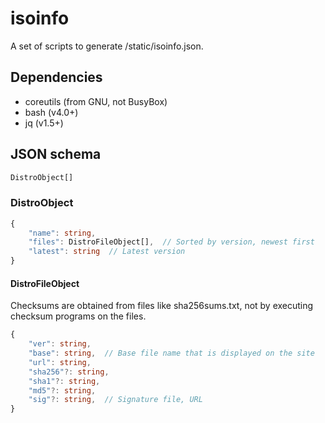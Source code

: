 # isoinfo

A set of scripts to generate /static/isoinfo.json.

## Dependencies

* coreutils (from GNU, not BusyBox)
* bash (v4.0+)
* jq (v1.5+)

## JSON schema

```typescript
DistroObject[]
```

### DistroObject

```typescript
{
    "name": string,
    "files": DistroFileObject[],  // Sorted by version, newest first
    "latest": string  // Latest version
}
```

#### DistroFileObject

Checksums are obtained from files like sha256sums.txt, not by executing checksum programs on the files.

```typescript
{
    "ver": string,
    "base": string,  // Base file name that is displayed on the site
    "url": string,
    "sha256"?: string,
    "sha1"?: string,
    "md5"?: string,
    "sig"?: string,  // Signature file, URL
}
```


